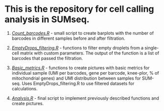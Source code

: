  
# This is the repository for cell calling analysis in SUMseq.


1. <ins>*Count_barcodes.R*</ins> - small script to create barplots with the number of barcodes in different samples before and after filtration.

2. <ins>*EmptyDrops_filtering.R*</ins> - functions to filter empty droplets from a single-cell matrix with custom parameters. The output of the function is a list of barcodes that passed the filtration.

3. <ins>*Basic_metrics.R*</ins> - functions to create pictures with basic metrics for individual sample (UMI per barcodes, gene per barcode, knee-plor, % of mitochondrial genes) and UMI distribution between samples for SUM-seq. Uses EmptyDrops_filtering.R to use filtered datasets for calculations.

4. <ins>*Analysis.R*</ins> - final script to implement previously described functions and create pictures.


